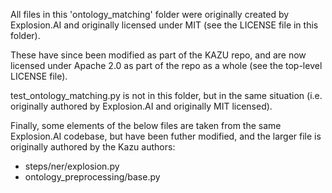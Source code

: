 All files in this 'ontology_matching' folder were originally created by Explosion.AI and originally licensed under MIT (see the LICENSE file in this folder).

These have since been modified as part of the KAZU repo, and are now licensed under Apache 2.0 as part of the repo as a whole (see the top-level LICENSE file).

test_ontology_matching.py is not in this folder, but in the same situation (i.e. originally authored by Explosion.AI and originally MIT licensed).

Finally, some elements of the below files are taken from the same Explosion.AI codebase, but have been futher modified, and the larger file is originally authored by the Kazu authors:

* steps/ner/explosion.py
* ontology_preprocessing/base.py
